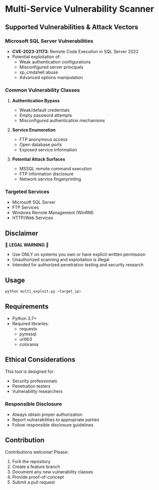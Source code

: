# Multi-Service Vulnerability Scanner

## Supported Vulnerabilities & Attack Vectors

### Microsoft SQL Server Vulnerabilities
- **CVE-2023-21173**: Remote Code Execution in SQL Server 2022
- Potential exploitation of:
  - Weak authentication configurations
  - Misconfigured server principals
  - xp_cmdshell abuse
  - Advanced options manipulation

### Common Vulnerability Classes
1. **Authentication Bypass**
   - Weak/default credentials
   - Empty password attempts
   - Misconfigured authentication mechanisms

2. **Service Enumeration**
   - FTP anonymous access
   - Open database ports
   - Exposed service information

3. **Potential Attack Surfaces**
   - MSSQL remote command execution
   - FTP information disclosure
   - Network service fingerprinting

### Targeted Services
- Microsoft SQL Server
- FTP Services
- Windows Remote Management (WinRM)
- HTTP/Web Services

## Disclaimer

🚨 **LEGAL WARNING** 🚨
- Use ONLY on systems you own or have explicit written permission
- Unauthorized scanning and exploitation is illegal
- Intended for authorized penetration testing and security research

## Usage

```bash
python multi_exploit.py <target_ip>
```

## Requirements

- Python 3.7+
- Required libraries: 
  - requests
  - pymssql
  - urllib3
  - colorama

## Ethical Considerations

This tool is designed for:
- Security professionals
- Penetration testers
- Vulnerability researchers

### Responsible Disclosure
- Always obtain proper authorization
- Report vulnerabilities to appropriate parties
- Follow responsible disclosure guidelines

## Contribution

Contributions welcome! Please:
1. Fork the repository
2. Create a feature branch
3. Document any new vulnerability classes
4. Provide proof-of-concept
5. Submit a pull request
